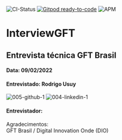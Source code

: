 ![CI-Status](https://github.com/rousuy/InterviewGFT/actions/workflows/dotnet.yml/badge.svg)
[![Gitpod ready-to-code](https://img.shields.io/badge/Gitpod-ready--to--code-908a85?logo=gitpod)](https://gitpod.io/#https://github.com/rousuy/InterviewGFT.git)
![APM](https://img.shields.io/apm/l/vim-mode?logo=License)

# InterviewGFT
## Entrevista técnica GFT Brasil
#### Data: 09/02/2022
#### Entrevistado: Rodrigo Usuy

![005-github-1](https://user-images.githubusercontent.com/76751870/153108542-62e0a78a-95f1-4935-ae89-6062186153c5.png)
![004-linkedin-1](https://user-images.githubusercontent.com/76751870/153108643-7c254391-b087-472e-a022-88c5c3d759be.png)


#### Entrevistador: 
<footer>
Agradecimentos:<br> 
GFT Brasil / Digital Innovation Onde (DIO)


